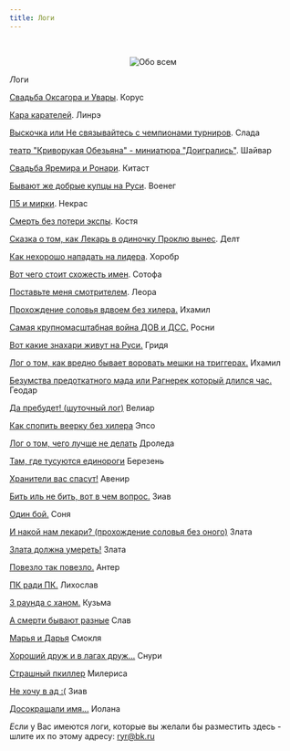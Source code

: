 ```yaml
---
title: Логи
---
```


&nbsp;
<p style='text-align: center'>
    <img src="/img/tit_about_all.gif" alt='Обо всем' />
</p>

<i class="letter letter-l">Л</i>оги

<a href="/files/txtlogs/SvadvaUVARA&OKSAGOR.txt" target="_blank">Свадьба Оксагора и Увары</a>.
Корус

<a href="/files/txtlogs/kara_pk.txt" target="_blank">Кара карателей</a>.
Линрэ

<a href="/files/txtlogs/champion_fight.txt" target="_blank">Выскочка или Не связывайтесь с чемпионами турниров</a>.
Слада

<a href="/files/txtlogs/dishold.txt" target="_blank">театр "Криворукая Обезьяна" - миниатюра "Доигрались"</a>.
Шайвар

<a href="/files/txtlogs/marriage.txt" target="_blank">Свадьба Яремира и Ронари</a>.
Китаст

<a href="/files/txtlogs/naemniy_voin.txt" target="_blank">Бывают же добрые купцы на Руси</a>.
Военег

<a href="/files/txtlogs/mirkp5.txt" target="_blank">П5 и мирки</a>.
Некрас

<a href="/files/txtlogs/kostya.txt" target="_blank">Смерть без потери экспы</a>.
Костя

<a href="/files/txtlogs/prokla_solo.txt" target="_blank">Сказка о том, как Лекарь в одиночку Проклю вынес</a>.
Делт

<a href="/files/txtlogs/horobr.txt" target="_blank">Как нехорошо нападать на лидера</a>.
Хоробр

<a href="/files/txtlogs/sotofa.txt" target="_blank">Вот чего стоит схожесть имен</a>.
Сотофа

<a href="/files/txtlogs/LeoraRIP.txt" target="_blank">Поставьте меня смотрителем</a>.
Леора

<a href="/files/txtlogs/2onsolov.txt" target="_blank">Прохождение соловья вдвоем без хилера.</a>
Ихамил

<a href="/files/txtlogs/big_war.txt" target="_blank">Самая крупномасштабная война ДОВ и ДСС.</a>
Росни

<a href="/files/txtlogs/gridya.txt" target="_blank">Вот какие знахари живут на Руси.</a>
Гридя

<a href="/files/txtlogs/ihamil.txt" target="_blank">Лог о том, как вредно бывает воровать мешки на триггерах.</a>
Ихамил

<a href="/files/txtlogs/ragnarek.txt" target="_blank">Безумства предоткатного мада или Рагнерек который длился час.</a>
Геодар

<a href="/files/txtlogs/prikol.txt" target="_blank">Да пребудет! (шуточный лог)</a>
Велиар

<a href="/files/txtlogs/veerka.txt" target="_blank">Как спопить веерку без хилера</a>
Эпсо

<a href="/files/txtlogs/droleda.txt" target="_blank">Лог о том, чего лучше не делать</a>
Дроледа

<a href="/files/txtlogs/edinorogi.txt" target="_blank">Там, где тусуются единороги</a>
Березень

<a href="/files/txtlogs/hran.txt" target="_blank">Хранители вас спасут!</a>
Авенир

<a href="/files/txtlogs/laguna.txt" target="_blank">Бить иль не бить, вот в чем вопрос.</a>
Зиав

<a href="/files/txtlogs/1fight.txt" target="_blank">Один бой.</a>
Соня

<a href="/files/txtlogs/solovey_w-o_healer.txt" target="_blank">И накой нам лекари? (прохождение соловья без оного)</a>
Злата

<a href="/files/txtlogs/zlata_must_die.txt" target="_blank">Злата должна умереть!</a>
Злата

<a href="/files/txtlogs/on_the_edge.txt" target="_blank">Повезло так повезло.</a>
Антер

<a href="/files/txtlogs/beorn.txt" target="_blank">ПК ради ПК.</a>
Лихослав

<a href="/files/txtlogs/han.txt" target="_blank">3 раунда с ханом.</a>
Кузьма

<a href="/files/txtlogs/death.txt" target="_blank">А смерти бывают разные</a>
Слав

<a href="/files/txtlogs/daria.txt" target="_blank">Марья и Дарья</a>
Смокля

<a href="/files/txtlogs/polov.txt" target="_blank">Хороший друж и в лагах друж...</a>
Снури

<a href="/files/txtlogs/nahal.txt" target="_blank">Страшный пкиллер</a>
Милериса

<a href="/files/txtlogs/newb.txt" target="_blank">Не хочу в ад :(</a>
Зиав

<a href="/files/txtlogs/crazy.txt" target="_blank">Досокращали имя...</a>
Иолана

<p class='mt-4'>
<i class="letter letter-e">Е</i>сли у Вас имеются логи, которые вы желали бы разместить здесь - шлите их по этому адресу:
    <a href="mailto:ryr@bk.ru"> ryr@bk.ru</a>
</p>
